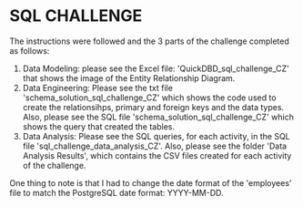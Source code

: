 # SQL CHALLENGE
The instructions were followed and the 3 parts of the challenge completed as follows:
1. Data Modeling: please see the Excel file: 'QuickDBD_sql_challenge_CZ' that shows the image of the Entity Relationship Diagram.
2. Data Engineering:  Please see the txt file 'schema_solution_sql_challenge_CZ' which shows the code used to create the relationsihps, primary and foreign keys and the data types.  Also, please see the SQL file 'schema_solution_sql_challenge_CZ' which shows the query that created the tables.
3. Data Analysis: Please see the SQL queries, for each activity, in the SQL file 'sql_challenge_data_analysis_CZ'.  Also, please see the folder 'Data Analysis Results', which contains the CSV files created for each activity of the challenge.

One thing to note is that I had to change the date format of the 'employees' file to match the PostgreSQL date format: YYYY-MM-DD.
